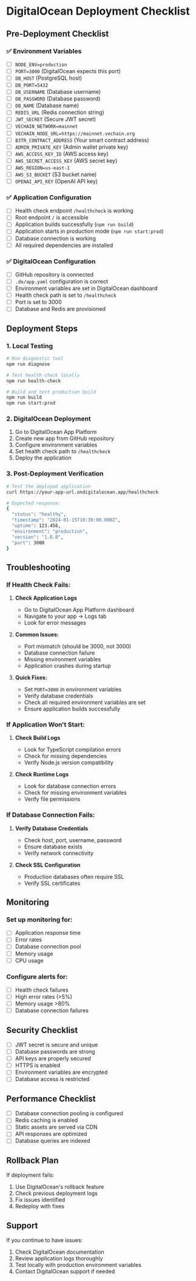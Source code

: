 # DigitalOcean Deployment Checklist

## Pre-Deployment Checklist

### ✅ Environment Variables
- [ ] `NODE_ENV=production`
- [ ] `PORT=3000` (DigitalOcean expects this port)
- [ ] `DB_HOST` (PostgreSQL host)
- [ ] `DB_PORT=5432`
- [ ] `DB_USERNAME` (Database username)
- [ ] `DB_PASSWORD` (Database password)
- [ ] `DB_NAME` (Database name)
- [ ] `REDIS_URL` (Redis connection string)
- [ ] `JWT_SECRET` (Secure JWT secret)
- [ ] `VECHAIN_NETWORK=mainnet`
- [ ] `VECHAIN_NODE_URL=https://mainnet.vechain.org`
- [ ] `B3TR_CONTRACT_ADDRESS` (Your smart contract address)
- [ ] `ADMIN_PRIVATE_KEY` (Admin wallet private key)
- [ ] `AWS_ACCESS_KEY_ID` (AWS access key)
- [ ] `AWS_SECRET_ACCESS_KEY` (AWS secret key)
- [ ] `AWS_REGION=us-east-1`
- [ ] `AWS_S3_BUCKET` (S3 bucket name)
- [ ] `OPENAI_API_KEY` (OpenAI API key)

### ✅ Application Configuration
- [ ] Health check endpoint `/healthcheck` is working
- [ ] Root endpoint `/` is accessible
- [ ] Application builds successfully (`npm run build`)
- [ ] Application starts in production mode (`npm run start:prod`)
- [ ] Database connection is working
- [ ] All required dependencies are installed

### ✅ DigitalOcean Configuration
- [ ] GitHub repository is connected
- [ ] `.do/app.yaml` configuration is correct
- [ ] Environment variables are set in DigitalOcean dashboard
- [ ] Health check path is set to `/healthcheck`
- [ ] Port is set to 3000
- [ ] Database and Redis are provisioned

## Deployment Steps

### 1. Local Testing
```bash
# Run diagnostic tool
npm run diagnose

# Test health check locally
npm run health-check

# Build and test production build
npm run build
npm run start:prod
```

### 2. DigitalOcean Deployment
1. Go to DigitalOcean App Platform
2. Create new app from GitHub repository
3. Configure environment variables
4. Set health check path to `/healthcheck`
5. Deploy the application

### 3. Post-Deployment Verification
```bash
# Test the deployed application
curl https://your-app-url.ondigitalocean.app/healthcheck

# Expected response:
{
  "status": "healthy",
  "timestamp": "2024-01-15T10:30:00.000Z",
  "uptime": 123.456,
  "environment": "production",
  "version": "1.0.0",
  "port": 3000
}
```

## Troubleshooting

### If Health Check Fails:

1. **Check Application Logs**
   - Go to DigitalOcean App Platform dashboard
   - Navigate to your app → Logs tab
   - Look for error messages

2. **Common Issues:**
   - Port mismatch (should be 3000, not 3000)
   - Database connection failure
   - Missing environment variables
   - Application crashes during startup

3. **Quick Fixes:**
   - Set `PORT=3000` in environment variables
   - Verify database credentials
   - Check all required environment variables are set
   - Ensure application builds successfully

### If Application Won't Start:

1. **Check Build Logs**
   - Look for TypeScript compilation errors
   - Check for missing dependencies
   - Verify Node.js version compatibility

2. **Check Runtime Logs**
   - Look for database connection errors
   - Check for missing environment variables
   - Verify file permissions

### If Database Connection Fails:

1. **Verify Database Credentials**
   - Check host, port, username, password
   - Ensure database exists
   - Verify network connectivity

2. **Check SSL Configuration**
   - Production databases often require SSL
   - Verify SSL certificates

## Monitoring

### Set up monitoring for:
- [ ] Application response time
- [ ] Error rates
- [ ] Database connection pool
- [ ] Memory usage
- [ ] CPU usage

### Configure alerts for:
- [ ] Health check failures
- [ ] High error rates (>5%)
- [ ] Memory usage >80%
- [ ] Database connection failures

## Security Checklist

- [ ] JWT secret is secure and unique
- [ ] Database passwords are strong
- [ ] API keys are properly secured
- [ ] HTTPS is enabled
- [ ] Environment variables are encrypted
- [ ] Database access is restricted

## Performance Checklist

- [ ] Database connection pooling is configured
- [ ] Redis caching is enabled
- [ ] Static assets are served via CDN
- [ ] API responses are optimized
- [ ] Database queries are indexed

## Rollback Plan

If deployment fails:
1. Use DigitalOcean's rollback feature
2. Check previous deployment logs
3. Fix issues identified
4. Redeploy with fixes

## Support

If you continue to have issues:
1. Check DigitalOcean documentation
2. Review application logs thoroughly
3. Test locally with production environment variables
4. Contact DigitalOcean support if needed 